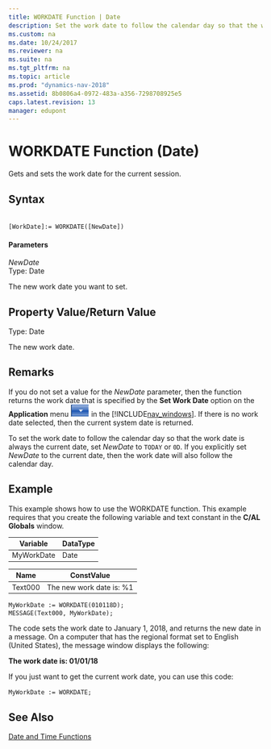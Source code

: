 ```yaml
---
title: WORKDATE Function | Date
description: Set the work date to follow the calendar day so that the work date is always the current date, set NewDate to TODAY or 0D.
ms.custom: na
ms.date: 10/24/2017
ms.reviewer: na
ms.suite: na
ms.tgt_pltfrm: na
ms.topic: article
ms.prod: "dynamics-nav-2018"
ms.assetid: 8b0806a4-0972-483a-a356-7298708925e5
caps.latest.revision: 13
manager: edupont
---
```

# WORKDATE Function (Date)
Gets and sets the work date for the current session.  
  
## Syntax  
  
```  
  
[WorkDate]:= WORKDATE([NewDate])  
```  
  
#### Parameters  
 *NewDate*  
 Type: Date  
  
 The new work date you want to set.  
  
## Property Value/Return Value  
 Type: Date  
  
 The new work date.  
  
## Remarks  
 If you do not set a value for the *NewDate* parameter, then the function returns the work date that is specified by the **Set Work Date** option on the **Application** menu ![Application Menu button in menu bar](media/ApplicationMenuIcon.png "ApplicationMenuIcon") in the [!INCLUDE[nav_windows](includes/nav_windows_md.md)]. If there is no work date selected,  then the current system date is returned.  
  
 To set the work date to follow the calendar day so that the work date is always the current date, set *NewDate* to `TODAY` or `0D`. If you explicitly set *NewDate* to the current date, then the work date will also follow the calendar day.  
  
## Example  
 This example shows how to use the WORKDATE function. This example requires that you create the following variable and text constant in the **C/AL Globals** window.  
  
|Variable|DataType|  
|----------|----------------|  
|MyWorkDate|Date|  

|Name|ConstValue|  
|----------|----------------|  
|Text000|The new work date is: %1|  
  
```  
MyWorkDate := WORKDATE(010118D);  
MESSAGE(Text000, MyWorkDate);  
```  
  
The code sets the work date to January 1, 2018, and returns the new date in a message. On a computer that has the regional format set to English \(United States\), the message window displays the following:  
  
 **The work date is: 01/01/18**  

If you just want to get the current work date, you can use this code:

```  
MyWorkDate := WORKDATE;
```  
## See Also  
 [Date and Time Functions](Date-and-Time-Functions.md)